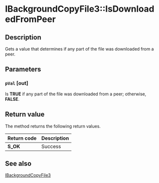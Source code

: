 # IBackgroundCopyFile3::IsDownloadedFromPeer

## Description

Gets a value that determines if any part of the file was downloaded from a peer.

## Parameters

### `pVal` [out]

Is **TRUE** if any part of the file was downloaded from a peer; otherwise, **FALSE**.

## Return value

The method returns the following return values.

| Return code | Description |
| --- | --- |
| **S_OK** | Success |

## See also

[IBackgroundCopyFile3](https://learn.microsoft.com/windows/desktop/api/bits3_0/nn-bits3_0-ibackgroundcopyfile3)
